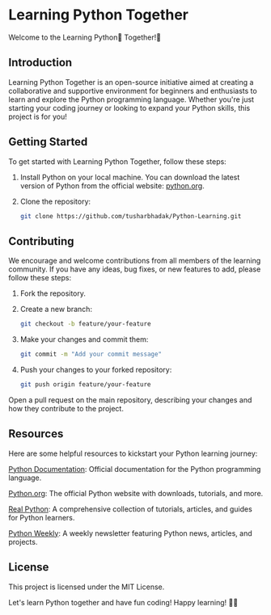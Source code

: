 # Learning Python Together

Welcome to the Learning Python🐍 Together!🌟

## Introduction

Learning Python Together is an open-source initiative aimed at creating a collaborative and supportive environment for beginners and enthusiasts to learn and explore the Python programming language. Whether you're just starting your coding journey or looking to expand your Python skills, this project is for you!

## Getting Started

To get started with Learning Python Together, follow these steps:

1. Install Python on your local machine. You can download the latest version of Python from the official website: [python.org](https://python.org).

2. Clone the repository:
   ```bash
   git clone https://github.com/tusharbhadak/Python-Learning.git

## Contributing

We encourage and welcome contributions from all members of the learning community. If you have any ideas, bug fixes, or new features to add, please follow these steps:

1. Fork the repository.

2. Create a new branch:
    ```bash
   git checkout -b feature/your-feature

3. Make your changes and commit them:
    ```bash
   git commit -m "Add your commit message"

4. Push your changes to your forked repository:
    ```bash
   git push origin feature/your-feature

Open a pull request on the main repository, describing your changes and how they contribute to the project.

## Resources
Here are some helpful resources to kickstart your Python learning journey:

[Python Documentation](https://docs.python.org/3/): Official documentation for the Python programming language.

[Python.org](https://www.python.org/): The official Python website with downloads, tutorials, and more.

[Real Python](https://realpython.com/): A comprehensive collection of tutorials, articles, and guides for Python learners.

[Python Weekly](https://www.pythonweekly.com/): A weekly newsletter featuring Python news, articles, and projects.

## License
This project is licensed under the MIT License.

Let's learn Python together and have fun coding! Happy learning! 🚀🎉 

